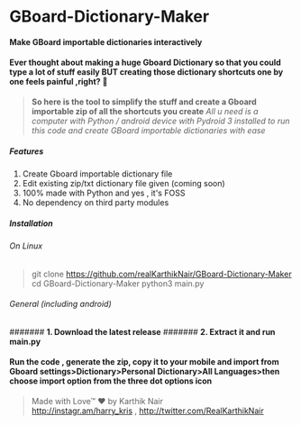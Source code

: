 # GBoard-Dictionary-Maker

#### Make GBoard importable dictionaries interactively

#### Ever thought about making a huge Gboard Dictionary so that you could type a lot of stuff easily BUT creating those dictionary shortcuts one by one feels painful ,right? 🤔 
> **So here is the tool to simplify the stuff and create a Gboard importable zip of all the shortcuts you create**
> *All u need is a computer with Python / android device with Pydroid 3 installed to run this code and create GBoard importable dictionaries with ease*

##### **Features**
 1. Create Gboard importable dictionary file
 2. Edit existing zip/txt dictionary file given (coming soon)
 3. 100% made with Python and yes , it's FOSS
 4. No dependency on third party modules


##### **Installation**
###### On Linux
>git clone https://github.com/realKarthikNair/GBoard-Dictionary-Maker
>cd GBoard-Dictionary-Maker
>python3 main.py

###### General (including android)
####### **1. Download the latest release**
####### **2. Extract it and run main.py**


#### **Run the code , generate the zip, copy it to your mobile and import from Gboard settings>Dictionary>Personal Dictionary>All Languages>then choose import option from the three dot options icon**

>Made with Love™ ❤️
>by Karthik Nair \
>http://instagr.am/harry_kris , http://twitter.com/RealKarthikNair

